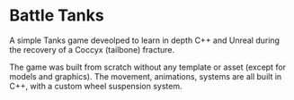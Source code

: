 Battle Tanks
===============

A simple Tanks game deveolped to learn in depth C++ and Unreal during the recovery of a Coccyx (tailbone) fracture.

The game was built from scratch without any template or asset (except for models and graphics). The movement, animations, systems are
all built in C++, with a custom wheel suspension system.

![]()

